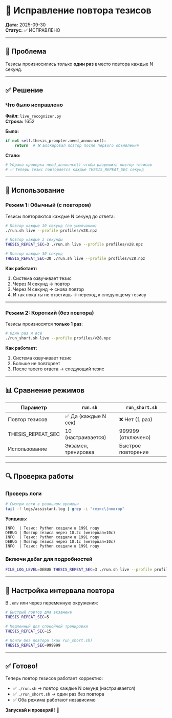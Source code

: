 # 🔁 Исправление повтора тезисов

**Дата:** 2025-09-30  
**Статус:** ✅ ИСПРАВЛЕНО

---

## 🐛 Проблема

Тезисы произносились только **один раз** вместо повтора каждые N секунд.

---

## ✅ Решение

### Что было исправлено

**Файл:** `live_recognizer.py`  
**Строка:** 1652

**Было:**
```python
if not self.thesis_prompter.need_announce():
    return  # ❌ Блокировал повтор после первого объявления
```

**Стало:**
```python
# Убрана проверка need_announce() чтобы разрешить повтор тезисов
# ✅ Теперь тезис повторяется каждые THESIS_REPEAT_SEC секунд
```

---

## 🚀 Использование

### Режим 1: Обычный (с повтором)

Тезисы повторяются каждые N секунд до ответа:

```bash
# Повтор каждые 10 секунд (по умолчанию)
./run.sh live --profile profiles/v28.npz

# Повтор каждые 3 секунды
THESIS_REPEAT_SEC=3 ./run.sh live --profile profiles/v28.npz

# Повтор каждые 30 секунд
THESIS_REPEAT_SEC=30 ./run.sh live --profile profiles/v28.npz
```

**Как работает:**
1. Система озвучивает тезис
2. Через N секунд → повтор
3. Через N секунд → снова повтор
4. И так пока ты не ответишь → переход к следующему тезису

---

### Режим 2: Короткий (без повтора)

Тезисы произносятся **только 1 раз**:

```bash
# Один раз и всё
./run_short.sh live --profile profiles/v28.npz
```

**Как работает:**
1. Система озвучивает тезис
2. Больше не повторяет
3. После твоего ответа → следующий тезис

---

## 📊 Сравнение режимов

| Параметр | `run.sh` | `run_short.sh` |
|----------|----------|----------------|
| Повтор тезисов | ✅ Да (каждые N сек) | ❌ Нет (1 раз) |
| THESIS_REPEAT_SEC | 10 (настраивается) | 999999 (отключено) |
| Использование | Экзамен, тренировка | Быстрое повторение |

---

## 🔍 Проверка работы

### Проверь логи

```bash
# Смотри логи в реальном времени
tail -f logs/assistant.log | grep -i "тезис\|повтор"
```

**Увидишь:**
```
INFO  | Тезис: Python создали в 1991 году
DEBUG | Повтор тезиса через 10.2с (интервал=10с)
INFO  | Тезис: Python создали в 1991 году
DEBUG | Повтор тезиса через 10.1с (интервал=10с)
INFO  | Тезис: Python создали в 1991 году
```

### Включи дебаг для подробностей

```bash
FILE_LOG_LEVEL=DEBUG THESIS_REPEAT_SEC=3 ./run.sh live --profile profiles/v28.npz
```

---

## 🎯 Настройка интервала повтора

В `.env` или через переменную окружения:

```bash
# Быстрый повтор для экзамена
THESIS_REPEAT_SEC=5

# Медленный для спокойной тренировки
THESIS_REPEAT_SEC=15

# Почти без повтора (как run_short.sh)
THESIS_REPEAT_SEC=999999
```

---

## ✅ Готово!

Теперь повтор тезисов работает корректно:

- ✅ `./run.sh` → повтор каждые N секунд (настраивается)
- ✅ `./run_short.sh` → один раз без повтора
- ✅ Оба режима работают независимо

**Запускай и проверяй!** 🎉
